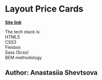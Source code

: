 <h1>Layout Price Cards</h1>
<a href="https://yasuriya.github.io/price-cards_layout"><b>Site link</b></a> <br>

The tech stack is: 
<br>
HTML5 <br>
CSS3 <br>
Flexbox <br>
Sass (Scss) <br>
BEM methodology <br>
<h2>Author: Anastasiia Shevtsova</h2>
